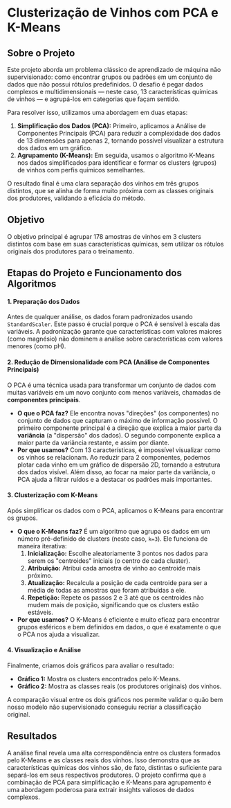 # Clusterização de Vinhos com PCA e K-Means

## Sobre o Projeto

Este projeto aborda um problema clássico de aprendizado de máquina não supervisionado: como encontrar grupos ou padrões em um conjunto de dados que não possui rótulos predefinidos. O desafio é pegar dados complexos e multidimensionais — neste caso, 13 características químicas de vinhos — e agrupá-los em categorias que façam sentido.

Para resolver isso, utilizamos uma abordagem em duas etapas:

1.  **Simplificação dos Dados (PCA):** Primeiro, aplicamos a Análise de Componentes Principais (PCA) para reduzir a complexidade dos dados de 13 dimensões para apenas 2, tornando possível visualizar a estrutura dos dados em um gráfico.
2.  **Agrupamento (K-Means):** Em seguida, usamos o algoritmo K-Means nos dados simplificados para identificar e formar os clusters (grupos) de vinhos com perfis químicos semelhantes.

O resultado final é uma clara separação dos vinhos em três grupos distintos, que se alinha de forma muito próxima com as classes originais dos produtores, validando a eficácia do método.

## Objetivo

O objetivo principal é agrupar 178 amostras de vinhos em 3 clusters distintos com base em suas características químicas, sem utilizar os rótulos originais dos produtores para o treinamento.

## Etapas do Projeto e Funcionamento dos Algoritmos

#### 1. Preparação dos Dados
Antes de qualquer análise, os dados foram padronizados usando `StandardScaler`. Este passo é crucial porque o PCA é sensível à escala das variáveis. A padronização garante que características com valores maiores (como magnésio) não dominem a análise sobre características com valores menores (como pH).

#### 2. Redução de Dimensionalidade com PCA (Análise de Componentes Principais)
O PCA é uma técnica usada para transformar um conjunto de dados com muitas variáveis em um novo conjunto com menos variáveis, chamadas de **componentes principais**.

* **O que o PCA faz?** Ele encontra novas "direções" (os componentes) no conjunto de dados que capturam o máximo de informação possível. O primeiro componente principal é a direção que explica a maior parte da **variância** (a "dispersão" dos dados). O segundo componente explica a maior parte da variância restante, e assim por diante.
* **Por que usamos?** Com 13 características, é impossível visualizar como os vinhos se relacionam. Ao reduzir para 2 componentes, podemos plotar cada vinho em um gráfico de dispersão 2D, tornando a estrutura dos dados visível. Além disso, ao focar na maior parte da variância, o PCA ajuda a filtrar ruídos e a destacar os padrões mais importantes.

#### 3. Clusterização com K-Means
Após simplificar os dados com o PCA, aplicamos o K-Means para encontrar os grupos.

* **O que o K-Means faz?** É um algoritmo que agrupa os dados em um número pré-definido de clusters (neste caso, `k=3`). Ele funciona de maneira iterativa:
    1.  **Inicialização:** Escolhe aleatoriamente 3 pontos nos dados para serem os "centroides" iniciais (o centro de cada cluster).
    2.  **Atribuição:** Atribui cada amostra de vinho ao centroide mais próximo.
    3.  **Atualização:** Recalcula a posição de cada centroide para ser a média de todas as amostras que foram atribuídas a ele.
    4.  **Repetição:** Repete os passos 2 e 3 até que os centroides não mudem mais de posição, significando que os clusters estão estáveis.
* **Por que usamos?** O K-Means é eficiente e muito eficaz para encontrar grupos esféricos e bem definidos em dados, o que é exatamente o que o PCA nos ajuda a visualizar.

#### 4. Visualização e Análise
Finalmente, criamos dois gráficos para avaliar o resultado:
* **Gráfico 1:** Mostra os clusters encontrados pelo K-Means.
* **Gráfico 2:** Mostra as classes reais (os produtores originais) dos vinhos.

A comparação visual entre os dois gráficos nos permite validar o quão bem nosso modelo não supervisionado conseguiu recriar a classificação original.

## Resultados

A análise final revela uma alta correspondência entre os clusters formados pelo K-Means e as classes reais dos vinhos.
Isso demonstra que as características químicas dos vinhos são, de fato, distintas o suficiente para separá-los em seus respectivos produtores.
O projeto confirma que a combinação de PCA para simplificação e K-Means para agrupamento é uma abordagem poderosa para extrair insights valiosos de dados complexos.
